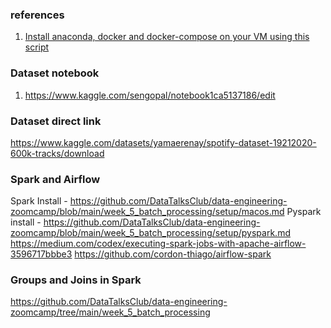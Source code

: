 ### references
1. [Install anaconda, docker and docker-compose on your VM using this script](https://gist.github.com/ankurchavda/367de721b6673762fab48375020df22b)

### Dataset notebook
1. https://www.kaggle.com/sengopal/notebook1ca5137186/edit

### Dataset direct link
https://www.kaggle.com/datasets/yamaerenay/spotify-dataset-19212020-600k-tracks/download

### Spark and Airflow
Spark Install - https://github.com/DataTalksClub/data-engineering-zoomcamp/blob/main/week_5_batch_processing/setup/macos.md
Pyspark install - https://github.com/DataTalksClub/data-engineering-zoomcamp/blob/main/week_5_batch_processing/setup/pyspark.md
https://medium.com/codex/executing-spark-jobs-with-apache-airflow-3596717bbbe3
https://github.com/cordon-thiago/airflow-spark


### Groups and Joins in Spark
https://github.com/DataTalksClub/data-engineering-zoomcamp/tree/main/week_5_batch_processing